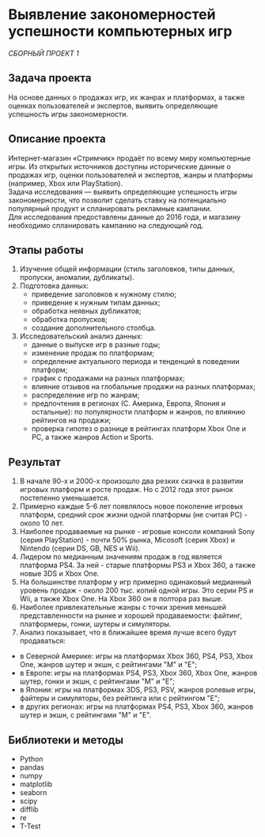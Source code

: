 # Выявление закономерностей успешности компьютерных игр

_СБОРНЫЙ ПРОЕКТ 1_


## Задача проекта

На основе данных о продажах игр, их жанрах и платформах, а также оценках пользователей и экспертов, выявить определяющие успешность игры закономерности.


## Описание проекта

Интернет-магазин «Стримчик» продаёт по всему миру компьютерные игры. Из открытых источников доступны исторические данные о продажах игр, оценки пользователей и экспертов, жанры и платформы (например, Xbox или PlayStation).  
Задача исследования — выявить определяющие успешность игры закономерности, что позволит сделать ставку на потенциально популярный продукт и спланировать рекламные кампании.  
Для исследования предоставлены данные до 2016 года, и магазину необходимо спланировать кампанию на следующий год. 


## Этапы работы

1.  Изучение общей информации (стиль заголовков, типы данных, пропуски, аномалии, дубликаты).
2.  Подготовка данных:
    - приведение заголовков к нужному стилю;
    - приведение к нужным типам данных;
    - обработка неявных дубликатов;
    - обработка пропусков;
    - создание дополнительного столбца.
3.  Исследовательский анализ данных:
    - данные о выпуске игр в разные годы;
    - изменение продаж по платформам;
    - определение актуального периода и тенденций в поведении платформ;
    - график с продажами на разных платформах;
    - влияние отзывов на глобальные продажи на разных платформах;
    - распределение игр по жанрам;
    - предпочтения в регионах (С. Америка, Европа, Япония и остальные): по популярности платформ и жанров, по влиянию рейтингов на продажи;
    - проверка гипотез о разнице в рейтингах платформ Xbox One и PC, а также жанров Action и Sports.


## Результат

1. В начале 90-х и 2000-х произошло два резких скачка в развитии игровых платформ и росте продаж. Но с 2012 года этот рынок постепенно уменьшается. 
2. Примерно каждые 5-6 лет появлялось новое поколение игровых платформ, средний срок жизни одной платформы (не считая PC) - около 10 лет. 
3. Наиболее продаваемые на рынке - игровые консоли компаний Sony (серия PlayStation) - почти 50% рынка, Micosoft (серия Xbox) и Nintendo (серии DS, GB, NES и Wii).
4. Лидером по медианным значениям продаж в год является платформа PS4. За ней - старые платформы PS3 и Xbox 360, а также новые 3DS и Xbox One.
5. На большинстве платформ у игр примерно одинаковый медианный уровень продаж - около 200 тыс. копий одной игры. Это серии PS и Wii, а также Хbox One. На Xbox 360 он в полтора раз выше.
6. Наиболее привлекательные жанры с точки зрения меньшей представленности на рынке и хорошей продаваемости: файтинг, платформеры, гонки, шутеры и симуляторы.
7. Анализ показывает, что в ближайшее время лучше всего будут продаваться:
  - в Северной Америке: игры на платформах Xbox 360, PS4, PS3, Xbox One, жанров шутер и экшн, с рейтингами "M" и "E";
  - в Европе: игры на платформах PS4, PS3, Xbox 360, Xbox One, жанров шутер, гонки и экшн, с рейтингами "M" и "E";
  - в Японии: игры на платформах 3DS, PS3, PSV, жанров ролевые игры, файтеры и симуляторы, без рейтинга или с рейтингом "E";
  - в других регионах: игры на платформах PS4, PS3, Xbox 360, жанров шутер и экшн, с рейтингами "M" и "E".


## Библиотеки и методы

- Python
- pandas
- numpy
- matplotlib
- seaborn
- scipy
- difflib
- re
- T-Test
